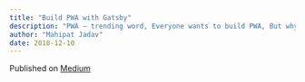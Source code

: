 ```yaml
---
title: "Build PWA with Gatsby"
description: "PWA — trending word, Everyone wants to build PWA, But why?"
author: "Mahipat Jadav"
date: 2018-12-10
---
```


Published on [Medium](https://medium.com/@mjadav/build-pwa-with-gatsby-9cbaa3ee93cc)